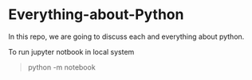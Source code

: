 # Everything-about-Python
In this repo, we are going to discuss each and everything about python.

To run jupyter notbook in local system
> python -m notebook  

